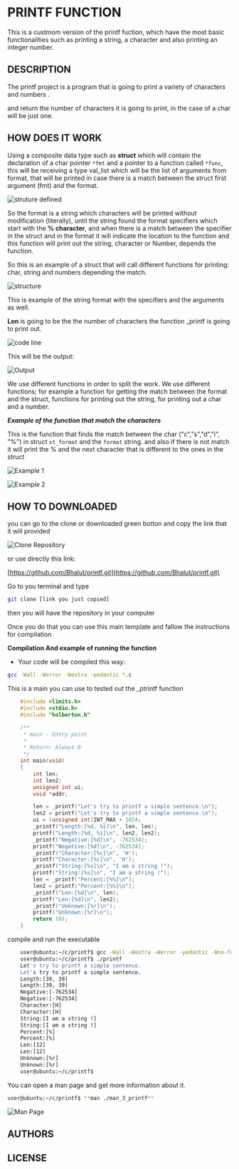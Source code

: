 
# PRINTF FUNCTION

This is a custmom version of the printf fuction, which have the most basic functionalities such as printing a string, a character and also printing an integer number.

## DESCRIPTION

The printf project is a program that is going to print a variety of characters and numbers .

and return the number of characters it is going to print, in the case of a char will be just one.

## HOW DOES IT WORK

Using a composite data type such as **struct** which will contain the declaration of a char pointer `*fmt` and a pointer to a function called `*func`, this will be receiving a type val_list which will be the list of arguments from format, that will be printed in case there is a match between the struct first argument (fmt) and the format.

![struture defined](https://i.imgur.com/yp02tVM.png)

So the format is a string which characters will be printed without modification (literally), until the string found the format specifiers which start with the **% character**, and when there is a match between the specifier in the struct and in the format it will indicate the location to the function and this function will print out the string, character or Number, depends the function.

So this is an example of a struct that will call different functions for printing: char, string and numbers depending the match.

![structure](https://i.imgur.com/8xRWeEn.png)

This is example of the string format with the specifiers and the arguments as well.

**Len** is going to be the the number of characters the function _printf is going to print out. 

![code line](https://i.imgur.com/FwfNlEz.png)

This will be the output:

![Output](https://i.imgur.com/Ub9jFY5.png)

We use different functions in order to split the work. We use different functions; for example a function for getting the match between the format and the struct, functions for printing out the string, for printing out a char and a number.

***Example of the function that match the characters***

This is the function that finds the match between the char ("c","s","d","i", "%") in struct `st_format` and the `format` string. and also if there is not match it will print the % and the next character that is different to the ones in the struct

![Example 1](https://i.imgur.com/ZcFOBfA.png)

![Example 2](https://i.imgur.com/gcLsMpq.png)

## HOW TO DOWNLOADED

you can go to the clone or downloaded green botton and copy the link that it will provided

![Clone Repository](https://i.imgur.com/5PrtuPG.png)

or use directly this link:

[https://github.com/Bhalut/printf.git](https://github.com/Bhalut/printf.git)

Go to you terminal and type
```Bash
git clone [link you just copied]
```
then you will have the repository in your computer

Once you do that you can use this main template and fallow the instructions for compilation

**Compilation And example of running the function**

- Your code will be compiled this way:

```Bash
gcc -Wall -Werror -Wextra -pedantic *.c
```

This is a main you can use to tested out the _ptrintf function

```C
    #include <limits.h>
    #include <stdio.h>
    #include "holberton.h"

    /**
     * main - Entry point
     *
     * Return: Always 0
     */
    int main(void)
    {
        int len;
        int len2;
        unsigned int ui;
        void *addr;

        len = _printf("Let's try to printf a simple sentence.\n");
        len2 = printf("Let's try to printf a simple sentence.\n");
        ui = (unsigned int)INT_MAX + 1024;
        _printf("Length:[%d, %i]\n", len, len);
        printf("Length:[%d, %i]\n", len2, len2);
        _printf("Negative:[%d]\n", -762534);
        printf("Negative:[%d]\n", -762534);
        _printf("Character:[%c]\n", 'H');
        printf("Character:[%c]\n", 'H');
        _printf("String:[%s]\n", "I am a string !");
        printf("String:[%s]\n", "I am a string !");
        len = _printf("Percent:[%%]\n");
        len2 = printf("Percent:[%%]\n");
        _printf("Len:[%d]\n", len);
        printf("Len:[%d]\n", len2);
        _printf("Unknown:[%r]\n");
        printf("Unknown:[%r]\n");
        return (0);
    }
```
compile and run the executable

```Bash
    user@ubuntu:~/c/printf$ gcc -Wall -Wextra -Werror -pedantic -Wno-format *.c
    user@ubuntu:~/c/printf$ ./printf
    Let's try to printf a simple sentence.
    Let's try to printf a simple sentence.
    Length:[39, 39]
    Length:[39, 39]
    Negative:[-762534]
    Negative:[-762534]
    Character:[H]
    Character:[H]
    String:[I am a string !]
    String:[I am a string !]
    Percent:[%]
    Percent:[%]
    Len:[12]
    Len:[12]
    Unknown:[%r]
    Unknown:[%r]
    user@ubuntu:~/c/printf$
```

You can open a man page and get more information about it.

```Bash
user@ubuntu:~/c/printf$ **man ./man_3_printf**
```
![Man Page](https://i.imgur.com/FleDcIu.png)

## AUTHORS


## LICENSE

